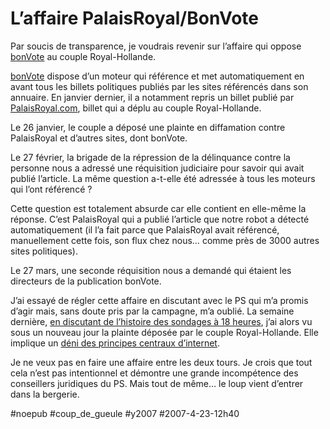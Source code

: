 # L’affaire PalaisRoyal/BonVote

Par soucis de transparence, je voudrais revenir sur l’affaire qui oppose [bonVote](http://www.bonvote.com) au couple Royal-Hollande.

[bonVote](http://www.bonvote.com) dispose d’un moteur qui référence et met automatiquement en avant tous les billets politiques publiés par les sites référencés dans son annuaire. En janvier dernier, il a notamment repris un billet publié par [PalaisRoyal.com](http://www.paslesroyal.com/), billet qui a déplu au couple Royal-Hollande.

Le 26 janvier, le couple a déposé une plainte en diffamation contre PalaisRoyal et d’autres sites, dont bonVote.

Le 27 février, la brigade de la répression de la délinquance contre la personne nous a adressé une réquisition judiciaire pour savoir qui avait publié l’article. La même question a-t-elle été adressée à tous les moteurs qui l’ont référencé ?

Cette question est totalement absurde car elle contient en elle-même la réponse. C’est PalaisRoyal qui a publié l’article que notre robot a détecté automatiquement (il l’a fait parce que PalaisRoyal avait référencé, manuellement cette fois, son flux chez nous… comme près de 3000 autres sites politiques).

Le 27 mars, une seconde réquisition nous a demandé qui étaient les directeurs de la publication bonVote.

J’ai essayé de régler cette affaire en discutant avec le PS qui m’a promis d’agir mais, sans doute pris par la campagne, m’a oublié. La semaine dernière, [en discutant de l’histoire des sondages à 18 heures](sondages-a-18-h-la-grande-incompetence.md), j’ai alors vu sous un nouveau jour la plainte déposée par le couple Royal-Hollande. Elle implique un [déni des principes centraux d’internet](internet-en-danger.md).

Je ne veux pas en faire une affaire entre les deux tours. Je crois que tout cela n’est pas intentionnel et démontre une grande incompétence des conseillers juridiques du PS. Mais tout de même… le loup vient d’entrer dans la bergerie.

#noepub #coup_de_gueule #y2007 #2007-4-23-12h40
